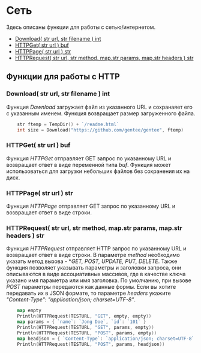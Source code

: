 # Сеть

Здесь описаны функции для работы с сетью/интернетом.

* [Download\( str url, str filename \) int](network.md#download-str-url-str-filename-int)
* [HTTPGet\( str url \) buf](network.md#httpget-str-url-buf)
* [HTTPPage\( str url \) str](network.md#httppage-str-url-str)
* [HTTPRequest\( str url, str method, map.str params, map.str headers \) str](network.md#httprequest-str-url-str-method-map-str-headers-str)

## Функции для работы с HTTP

### Download\( str url, str filename \) int

Функция _Download_ загружает файл из указанного URL и сохранаяет его с указанным именем. Функция возвращает размер загруженного файла.

```go
    str ftemp = TempDir() + `/readme.html`
    int size = Download("https://github.com/gentee/gentee", ftemp)
```

### HTTPGet\( str url \) buf

Функция _HTTPGet_ отправляет GET запрос по указанному URL и возвращает ответ в виде переменной типа _buf_. Функция может использоваться для загрузки небольших файлов без сохранения их на диск.

### HTTPPage\( str url \) str

Функция _HTTPPage_ отправляет GET запрос по указанному URL и возвращает ответ в виде строки.

### HTTPRequest\( str url, str method, map.str params, map.str headers \) str

Функция _HTTPRequest_ отправляет HTTP запрос по указанному URL и возвращает ответ в виде строки. В параметре _method_ необходимо указать метод вызова - **GET, POST, UPDATE, PUT, DELETE*. Также функция позволяет указывать параметры и заголовки запроса, они описываются в виде ассоциативных массивов, где в качестве ключа указано имя параметра или имя заголовка. По умолчанию, при вызове *POST* параметры передаются как данные формы. Если вы хотите передавать их в JSON формате, то параметре *headers* укажите *"Content-Type": "application/json; charset=UTF-8"*.

``` go
    map empty
    Println(HTTPRequest(TESTURL, "GET", empty, empty))
    map params = { `name`: `Jong Doe`, `id`: `101` }
    Println(HTTPRequest(TESTURL, "GET", params, empty))
    Println(HTTPRequest(TESTURL, "POST", params, empty))
    map headjson = { `Content-Type`: `application/json; charset=UTF-8` }
    Println(HTTPRequest(TESTURL, "POST", params, headjson))
```
